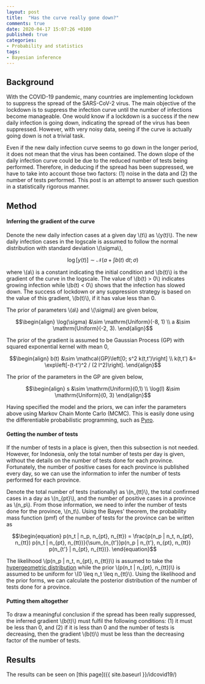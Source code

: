 ```yaml
---
layout: post
title:  "Has the curve really gone down?"
comments: true
date: 2020-04-17 15:07:26 +0100
published: true
categories:
- Probability and statistics
tags:
- Bayesian inference
---
```


## Background

With the COVID-19 pandemic, many countries are implementing lockdown to suppress
the spread of the SARS-CoV-2 virus.
The main objective of the lockdown is to suppress the infection curve until
the number of infections become manageable.
One would know if a lockdown is a success if the new daily infection is going
down, indicating the spread of the virus has been suppressed.
However, with very noisy data, seeing if the curve is actually going down is not a
trivial task.

Even if the new daily infection curve seems to go down in the longer period,
it does not mean that the virus has been contained.
The down slope of the daily infection curve could be due to the reduced number
of tests being performed.
Therefore, in deducing if the spread has been suppressed, we have to take into
account those two factors: (1) noise in the data and (2) the number of tests
performed.
This post is an attempt to answer such question in a statistically rigorous
manner.

## Method

#### Inferring the gradient of the curve

Denote the new daily infection cases at a given day \\(t\\) as \\(y(t)\\).
The new daily infection cases in the logscale is assumed to follow the normal
distribution with standard deviation \\(\sigma\\),

$$\begin{equation}
\log\left[y(t)\right] \sim \mathcal{N}\left({a + \int b(t)\ \mathrm{d}t}; \sigma\right)
\end{equation}$$

where \\(a\\) is a constant indicating the initial condition and \\(b(t)\\) is
the gradient of the curve in the logscale.
The value of \\(b(t) > 0\\) indicates growing infection while \\(b(t) < 0\\)
shows that the infection has slowed down.
The success of lockdown or any suppression strategy is based on the value of
this gradient, \\(b(t)\\), if it has value less than 0.

The prior of parameters \\(a\\) and \\(\sigma\\) are given below,

$$\begin{align}
\log(\sigma) &\sim \mathrm{Uniform}(-8, 1) \\
a &\sim \mathrm{Uniform}(-2, 3).
\end{align}$$

The prior of the gradient is assumed to be Gaussian Process (GP) with squared
exponential kernel with mean 0,

$$\begin{align}
b(t) &\sim \mathcal{GP}\left[0; s^2 k(t,t')\right] \\
k(t,t') &= \exp\left[-(t-t')^2 / (2 l^2)\right].
\end{align}$$

The prior of the parameters in the GP are given below,

$$\begin{align}
s &\sim \mathrm{Uniform}(0,1) \\
\log(l) &\sim \mathrm{Uniform}(0, 3)
\end{align}$$

Having specified the model and the priors, we can infer the parameters above
using Markov Chain Monte Carlo (MCMC).
This is easily done using the differentiable probabilistic programming, such as
[Pyro](http://docs.pyro.ai/en/stable/).

#### Getting the number of tests

If the number of tests in a place is given, then this subsection is not needed.
However, for Indonesia, only the total number of tests per day is given, without
the details on the number of tests done for each province.
Fortunately, the number of positive cases for each province is published every
day, so we can use the information to infer the number of tests performed for
each province.

Denote the total number of tests (nationally) as \\(n_{tt}\\), the total
confirmed cases in a day as \\(n_{pt}\\), and the number of positive cases in a
province as \\(n_p\\).
From those information, we need to infer the number of tests done for the
province, \\(n_t\\).
Using the Bayes' theorem, the probability mass function (pmf) of the number of
tests for the province can be written as

$$\begin{equation}
p(n_t | n_p, n_{pt}, n_{tt}) = \frac{p(n_p | n_t, n_{pt}, n_{tt}) p(n_t | n_{pt}, n_{tt})}{\sum_{n_{t'}}p(n_p | n_{t'}, n_{pt}, n_{tt}) p(n_{t'} | n_{pt}, n_{tt})}.
\end{equation}$$

The likelihood \\(p(n_p | n_t, n_{pt}, n_{tt})\\) is assumed to take the
[hypergeometric distribution](https://en.wikipedia.org/wiki/Hypergeometric_distribution)
while the prior \\(p(n_t | n_{pt}, n_{tt})\\) is assumed to be uniform for
\\(0 \leq n_t \leq n_{tt}\\).
Using the likelihood and the prior forms, we can calculate the posterior
distribution of the number of tests done for a province.

#### Putting them altogether

To draw a meaningful conclusion if the spread has been really suppressed,
the inferred gradient \\(b(t)\\) must fulfil the following conditions:
(1) it must be less than 0, and (2) if it is less than 0 and the number of
tests is decreasing, then the gradient \\(b(t)\\) must be less than the
decreasing factor of the number of tests.

## Results

The results can be seen on [this page]({{ site.baseurl }}/idcovid19/)
